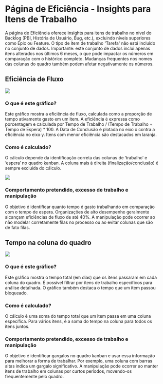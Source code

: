 # Página de Eficiência - Insights para Itens de Trabalho

A página de Eficiência oferece insights para itens de trabalho no nível do Backlog (PBI, História de Usuário, Bug, etc.), excluindo níveis superiores como Epic ou Feature. O tipo de item de trabalho 'Tarefa' não está incluído no conjunto de dados. Importante: este conjunto de dados inclui apenas itens alterados nos últimos 6 meses, o que pode impactar os números em comparação com o histórico completo. Mudanças frequentes nos nomes das colunas do quadro também podem afetar negativamente os números.

## Eficiência de Fluxo
![](https://raw.githubusercontent.com/nbrown02/FlowViz/main/Screenshots/Flow%20Efficiency.png)

### O que é este gráfico?
Este gráfico mostra a eficiência de fluxo, calculada como a proporção de tempo ativamente gasto em um item. A eficiência é expressa como porcentagem e calculada por Tempo de Trabalho / (Tempo de Trabalho + Tempo de Espera) * 100. A Data de Conclusão é plotada no eixo x contra a eficiência no eixo y. Itens com menor eficiência são destacados em laranja.

### Como é calculado?
O cálculo depende da identificação correta das colunas de ‘trabalho’ e ‘espera’ no quadro kanban. A coluna mais à direita (finalização/conclusão) é sempre excluída do cálculo.

![](https://raw.githubusercontent.com/nbrown02/FlowViz/main/Screenshots/Board%20Work%20and%20Wait%20.png)

### Comportamento pretendido, excesso de trabalho e manipulação
O objetivo é identificar quanto tempo é gasto trabalhando em comparação com o tempo de espera. Organizações de alto desempenho geralmente alcançam eficiências de fluxo de até 40%. A manipulação pode ocorrer ao não modelar corretamente filas no processo ou ao evitar colunas que são de fato filas.

## Tempo na coluna do quadro
![](https://raw.githubusercontent.com/nbrown02/FlowViz/main/Screenshots/Time%20in%20board%20column.png)

### O que é este gráfico?
Este gráfico mostra o tempo total (em dias) que os itens passaram em cada coluna do quadro. É possível filtrar por itens de trabalho específicos para análise detalhada. O gráfico também destaca o tempo que um item passou bloqueado.

### Como é calculado?
O cálculo é uma soma do tempo total que um item passa em uma coluna específica. Para vários itens, é a soma do tempo na coluna para todos os itens juntos.

### Comportamento pretendido, excesso de trabalho e manipulação
O objetivo é identificar gargalos no quadro kanban e usar essa informação para melhorar a forma de trabalhar. Por exemplo, uma coluna com barras altas indica um gargalo significativo. A manipulação pode ocorrer ao manter itens de trabalho em colunas por curtos períodos, movendo-os frequentemente pelo quadro.
